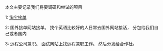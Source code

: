 本文主要记录我们将要调研和尝试的项目

1: [淘宝接单](项目/淘宝接单.md)

2: 国外接单网站接单。 找个英语比较好的人日常去国外网站接活， 分包给我们自己或者国内

3: 远程公司兼职。   面试网站上找远程兼职工作。 然后分发给合作社。	